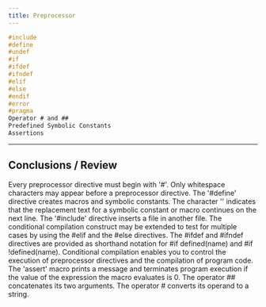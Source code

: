 ```yaml
---
title: Preprocessor
---
```


```c
#include
#define
#undef
#if
#ifdef
#ifndef
#elif
#else
#endif
#error
#pragma
Operator # and ##
Predefined Symbolic Constants
Assertions
```

---
Conclusions / Review
---
Every preprocessor directive must begin with '#'.
Only whitespace characters may appear before a preprocessor directive.
The '#define' directive creates macros and symbolic constants.
The character '\' indicates that the replacement text for a symbolic constant or macro continues on the next line.
The '#include' directive inserts a file in another file.
The conditional compilation construct may be extended to test for multiple cases by using the #elif and the #else directives.
The #ifdef and #ifndef directives are provided as shorthand notation for #if defined(name) and #if !defined(name).
Conditional compilation enables you to control the execution of preprocessor directives and the compilation of program code.
The 'assert' macro prints a message and terminates program execution if the value of the expression the macro evaluates is 0.
The operator ## concatenates its two arguments.
The operator # converts its operand to a string.


